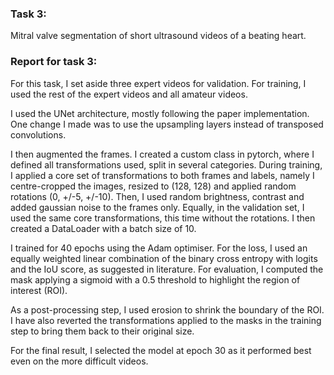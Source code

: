 ### Task 3:
Mitral valve segmentation of short ultrasound videos of a beating heart.

### Report for task 3:

For this task, I set aside three expert videos for validation. For training, I used the rest of the expert videos and all amateur videos.

I used the UNet architecture, mostly following the paper implementation. One change I made was to use the upsampling layers instead of transposed convolutions.

I then augmented the frames. I created a custom class in pytorch, where I defined all transformations used, split in several categories. During training, I applied a core set of transformations to both frames and labels, namely I centre-cropped the images, resized to (128, 128) and applied random rotations (0, +/-5, +/-10). Then, I used random brightness, contrast and added gaussian noise to the frames only. Equally, in the validation set, I used the same core transformations, this time without the rotations. I then created a DataLoader with a batch size of 10. 

I trained for 40 epochs using the Adam optimiser. For the loss, I used an equally weighted linear combination of the binary cross entropy with logits and the IoU score, as suggested in literature. For evaluation, I computed the mask applying a sigmoid with a 0.5 threshold to highlight the region of interest (ROI).

As a post-processing step, I used erosion to shrink the boundary of the ROI. I have also reverted the transformations applied to the masks in the training step to bring them back to their original size.

For the final result, I selected the model at epoch 30 as it performed best even on the more difficult videos.
